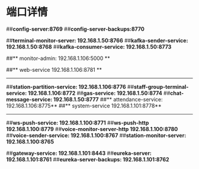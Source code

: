 # 端口详情
 
 ##**config-server:8769**
 ##**config-server-backups:8770**
 
 
 ##**terminal-monitor-server:  192.168.1.50:8766**
  ##**kafka-sender-service:     192.168.1.50:8768**
  ##**kafka-consumer-service:   192.168.1.50:8773**
 
  
  
  
  


 ##** monitor-admin:      192.168.1.106:5000  **
 
  ##**   web-service     192.168.1.106:8781 **
 **********************************************************************************
  ##**station-partition-service:  192.168.1.106:8776**
  ##**staff-group-terminal-service:   192.168.1.106:8772**
  ##**gas-service:          192.168.1.50:8774**
  ##**chat-message-service:  192.168.1.50:8777**
  ##** attendance-service:   192.168.1.106:8775**
  ##** system-service            192.168.1.101:8778** 
     
 **********************************************************************************

   
 
 ##**ws-push-service:  192.168.1.100:8771**
  ##**ws-push-http      192.168.1.100:8779**
 ##**voice-monitor-server-http  192.168.1.100:8780** 
 ##**voice-sender-service:     192.168.1.100:8767**
 ##**station-monitor-server:   192.168.1.100:8765**
 
   
   

 ##**gateway-service:          192.168.1.101:8443** 
 ##**eureka-server:            192.168.1.101:8761**
 ##**eureka-server-backups:    192.168.1.101:8762**
 
 
 

 
 
 

 


